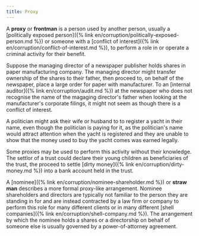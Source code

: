 ```yaml
---
title: Proxy
---
```


A **proxy** or **frontman** is a person used by another person, usually a [politically exposed person]({% link en/corruption/politically-exposed-person.md %}) or someone with a [conflict of interest]({% link en/corruption/conflict-of-interest.md %}), to perform a role in or operate a criminal activity for their benefit.

Suppose the managing director of a newspaper publisher holds shares in paper manufacturing company. The managing director might transfer ownership of the shares to their father, then proceed to, on behalf of the newspaper, place a large order for paper with manufacturer. To an [internal auditor]({% link en/corruption/audit.md %}) at the newspaper who does not recognise the name of the magaging director's father when looking at the manufacturer's corporate filings, it might not seem as though there is a conflict of interest.

A politician might ask their wife or husband to to register a yacht in their name, even though the politician is paying for it, as the politician's name would attract attention when the yacht is registered and they are unable to show that the money used to buy the yacht comes was earned legally.

Some proxies may be used to perform this activity without their knowledge. The settlor of a trust could declare their young children as beneficiaries of the trust, the proceed to settle [dirty money]({% link en/corruption/dirty-money.md %}) into a bank account held in the trust.

A [nominee]({% link en/corruption/nominee-shareholder.md %}) or **straw man** describes a more formal proxy-like arrangement. Nominee shareholders and directors are typically not familiar to the person they are standing in for and are instead contracted by a law firm or company to perform this role for many different clients or in many different [shell companies]({% link en/corruption/shell-company.md %}). The arrangement by which the nominee holds a shares or a directorship on behalf of someone else is usually governed by a power-of-attorney agreement.
